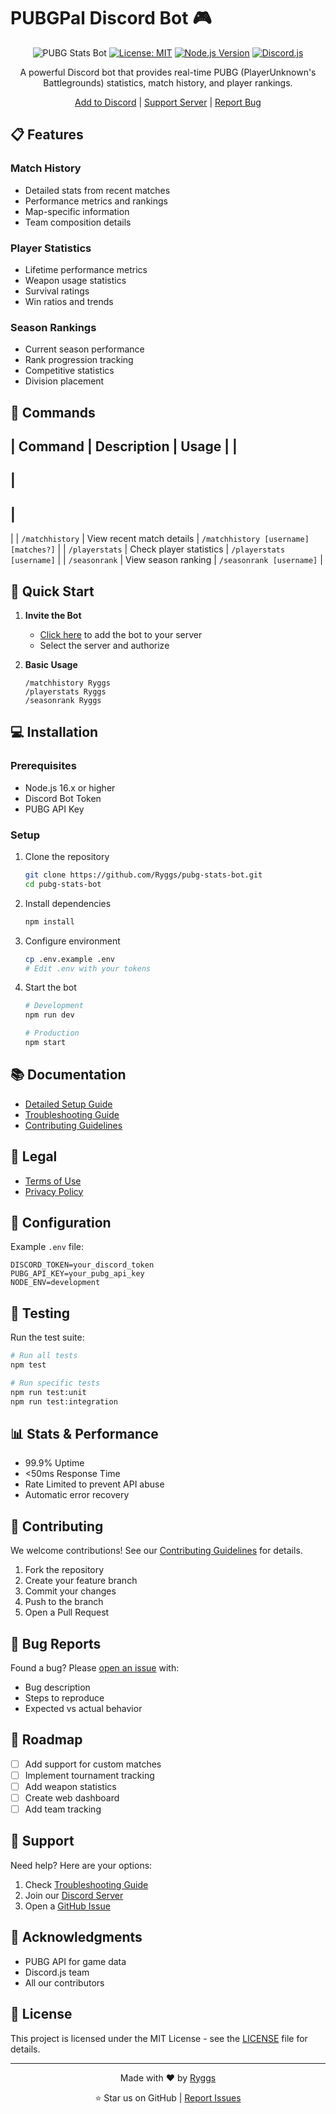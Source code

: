 # PUBGPal Discord Bot 🎮

<div align="center">

![PUBG Stats Bot](https://img.shields.io/badge/PUBG-Stats%20Bot-blue?style=for-the-badge&logo=discord)
[![License: MIT](https://img.shields.io/badge/License-MIT-yellow.svg)](https://opensource.org/licenses/MIT)
[![Node.js Version](https://img.shields.io/badge/Node.js-16.x-green.svg)](https://nodejs.org)
[![Discord.js](https://img.shields.io/badge/Discord.js-v14-blue.svg)](https://discord.js.org)

A powerful Discord bot that provides real-time PUBG (PlayerUnknown's Battlegrounds) statistics, match history, and player rankings.

[Add to Discord](#) | [Support Server](#) | [Report Bug](https://github.com/Ryggs/pubg-stats-bot/issues)

</div>

## 📋 Features

### Match History
- Detailed stats from recent matches
- Performance metrics and rankings
- Map-specific information
- Team composition details

### Player Statistics
- Lifetime performance metrics
- Weapon usage statistics
- Survival ratings
- Win ratios and trends

### Season Rankings
- Current season performance
- Rank progression tracking
- Competitive statistics
- Division placement

## 🤖 Commands

|
 Command 
|
 Description 
|
 Usage 
|
|
---------
|
-------------
|
--------
|
|
`/matchhistory`
|
 View recent match details 
|
`/matchhistory [username] [matches?]`
|
|
`/playerstats`
|
 Check player statistics 
|
`/playerstats [username]`
|
|
`/seasonrank`
|
 View season ranking 
|
`/seasonrank [username]`
|

## 🚀 Quick Start

1. **Invite the Bot**
   - [Click here](#) to add the bot to your server
   - Select the server and authorize

2. **Basic Usage**
   ```
   /matchhistory Ryggs
   /playerstats Ryggs
   /seasonrank Ryggs
   ```

## 💻 Installation

### Prerequisites
- Node.js 16.x or higher
- Discord Bot Token
- PUBG API Key

### Setup
1. Clone the repository
   ```bash
   git clone https://github.com/Ryggs/pubg-stats-bot.git
   cd pubg-stats-bot
   ```

2. Install dependencies
   ```bash
   npm install
   ```

3. Configure environment
   ```bash
   cp .env.example .env
   # Edit .env with your tokens
   ```

4. Start the bot
   ```bash
   # Development
   npm run dev

   # Production
   npm start
   ```

## 📚 Documentation

- [Detailed Setup Guide](SETUP.md)
- [Troubleshooting Guide](TROUBLESHOOTING.md)
- [Contributing Guidelines](CONTRIBUTING.md)

## 📜 Legal
- [Terms of Use](TERMSOFUSE.md)
- [Privacy Policy](POLICY.md)

## 🔧 Configuration

Example `.env` file:
```env
DISCORD_TOKEN=your_discord_token
PUBG_API_KEY=your_pubg_api_key
NODE_ENV=development
```

## 🧪 Testing

Run the test suite:
```bash
# Run all tests
npm test

# Run specific tests
npm run test:unit
npm run test:integration
```

## 📊 Stats & Performance

- 99.9% Uptime
- <50ms Response Time
- Rate Limited to prevent API abuse
- Automatic error recovery

## 🤝 Contributing

We welcome contributions! See our [Contributing Guidelines](CONTRIBUTING.md) for details.

1. Fork the repository
2. Create your feature branch
3. Commit your changes
4. Push to the branch
5. Open a Pull Request

## 🐛 Bug Reports

Found a bug? Please [open an issue](https://github.com/Ryggs/pubg-stats-bot/issues) with:
- Bug description
- Steps to reproduce
- Expected vs actual behavior

## 🚀 Roadmap

- [ ] Add support for custom matches
- [ ] Implement tournament tracking
- [ ] Add weapon statistics
- [ ] Create web dashboard
- [ ] Add team tracking

## 💬 Support

Need help? Here are your options:
1. Check [Troubleshooting Guide](TROUBLESHOOTING.md)
2. Join our [Discord Server](#)
3. Open a [GitHub Issue](https://github.com/Ryggs/pubg-stats-bot/issues)

## 🙏 Acknowledgments

- PUBG API for game data
- Discord.js team
- All our contributors

## 📄 License

This project is licensed under the MIT License - see the [LICENSE](LICENSE) file for details.

---

<div align="center">

Made with ❤️ by [Ryggs](https://github.com/Ryggs)

⭐ Star us on GitHub | [Report Issues](https://github.com/Ryggs/pubg-stats-bot/issues)

</div>